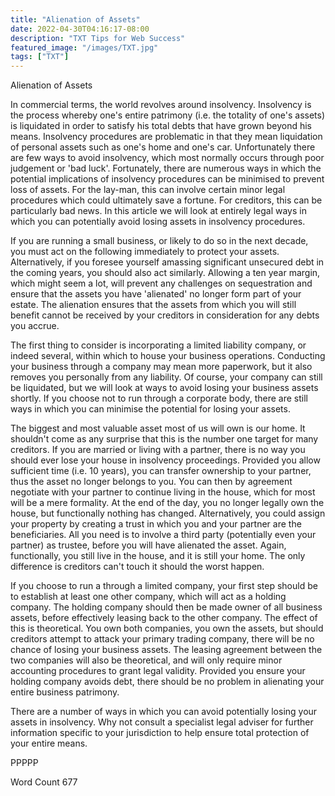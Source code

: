 ```yaml
---
title: "Alienation of Assets"
date: 2022-04-30T04:16:17-08:00
description: "TXT Tips for Web Success"
featured_image: "/images/TXT.jpg"
tags: ["TXT"]
---
```


Alienation of Assets

In commercial terms, the world revolves around insolvency.  Insolvency is the process whereby one's entire patrimony (i.e. the totality of one's assets) is liquidated in order to satisfy his total debts that have grown beyond his means.  Insolvency procedures are problematic in that they mean liquidation of personal assets such as one's home and one's car.  Unfortunately there are few ways to avoid insolvency, which most normally occurs through poor judgement or 'bad luck'.  Fortunately, there are numerous ways in which the potential implications of insolvency procedures can be minimised to prevent loss of assets.  For the lay-man, this can involve certain minor legal procedures which could ultimately save a fortune.  For creditors, this can be particularly bad news.  In this article we will look at entirely legal ways in which you can potentially avoid losing assets in insolvency procedures.

If you are running a small business, or likely to do so in the next decade, you must act on the following immediately to protect your assets.  Alternatively, if you foresee yourself amassing significant unsecured debt in the coming years, you should also act similarly.  Allowing a ten year margin, which might seem a lot, will prevent any challenges on sequestration and ensure that the assets you have 'alienated' no longer form part of your estate.  The alienation ensures that the assets from which you will still benefit cannot be received by your creditors in consideration for any debts you accrue.

The first thing to consider is incorporating a limited liability company, or indeed several, within which to house your business operations.  Conducting your business through a company may mean more paperwork, but it also removes you personally from any liability.  Of course, your company can still be liquidated, but we will look at ways to avoid losing your business assets shortly.  If you choose not to run through a corporate body, there are still ways in which you can minimise the potential for losing your assets.

The biggest and most valuable asset most of us will own is our home.  It shouldn't come as any surprise that this is the number one target for many creditors.  If you are married or living with a partner, there is no way you should ever lose your house in insolvency proceedings.  Provided you allow sufficient time (i.e. 10 years), you can transfer ownership to your partner, thus the asset no longer belongs to you.  You can then by agreement negotiate with your partner to continue living in the house, which for most will be a mere formality.  At the end of the day, you no longer legally own the house, but functionally nothing has changed.  Alternatively, you could assign your property by creating a trust in which you and your partner are the beneficiaries.  All you need is to involve a third party (potentially even your partner) as trustee, before you will have alienated the asset.  Again, functionally, you still live in the house, and it is still your home.  The only difference is creditors can't touch it should the worst happen.

If you choose to run a through a limited company, your first step should be to establish at least one other company, which will act as a holding company.  The holding company should then be made owner of all business assets, before effectively leasing back to the other company.  The effect of this is theoretical.  You own both companies, you own the assets, but should creditors attempt to attack your primary trading company, there will be no chance of losing your business assets.  The leasing agreement between the two companies will also be theoretical, and will only require minor accounting procedures to grant legal validity.  Provided you ensure your holding company avoids debt, there should be no problem in alienating your entire business patrimony.

There are a number of ways in which you can avoid potentially losing your assets in insolvency.  Why not consult a specialist legal adviser for further information specific to your jurisdiction to help ensure total protection of your entire means.

PPPPP

Word Count 677







